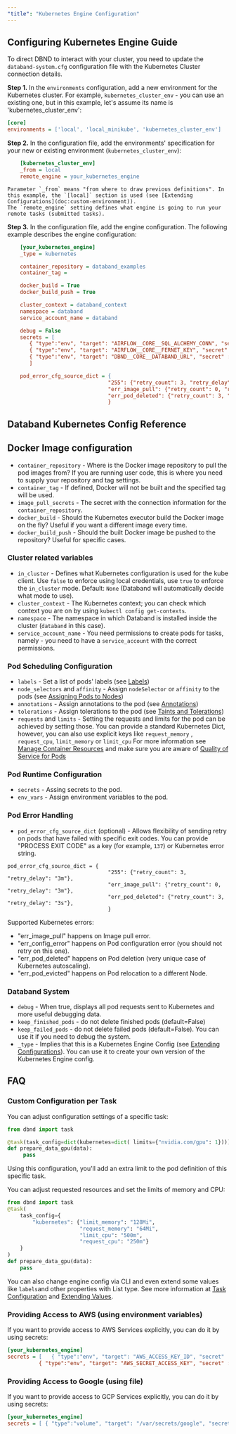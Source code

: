 ```yaml
---
"title": "Kubernetes Engine Configuration"
---
```

## Configuring Kubernetes Engine Guide

To direct DBND to interact with your cluster, you need to update the `databand-system.cfg` configuration file with the Kubernetes Cluster connection details.

**Step 1.** In the `environments` configuration, add a new environment for the Kubernetes cluster. For example, `kubernetes_cluster_env` - you can use an existing one, but in this example, let's assume its name is 'kubernetes_cluster_env':

```ini
[core]
environments = ['local', 'local_minikube', 'kubernetes_cluster_env']
```

**Step 2.** In the configuration file, add the environments' specification for your new or existing environment (`kubernetes_cluster_env`):

```ini
    [kubernetes_cluster_env]
    _from = local
    remote_engine = your_kubernetes_engine
```

    Parameter `_from` means "from where to draw previous definitions". In this example, the `[local]` section is used (see [Extending Configurations](doc:custom-environment)).
    The `remote_engine` setting defines what engine is going to run your remote tasks (submitted tasks).

**Step 3.** In the configuration file, add the engine configuration.
The following example describes the engine configuration:

```ini
    [your_kubernetes_engine]
    _type = kubernetes

    container_repository = databand_examples
    container_tag =

    docker_build = True
    docker_build_push = True

    cluster_context = databand_context
    namespace = databand
    service_account_name = databand

    debug = False
    secrets = [
       { "type":"env", "target": "AIRFLOW__CORE__SQL_ALCHEMY_CONN", "secret" : "databand-secret", "key": "airflow_sql_alchemy_conn"},
       { "type":"env", "target": "AIRFLOW__CORE__FERNET_KEY", "secret" : "databand-secret", "key": "airflow_fernet_key"},
       { "type":"env", "target": "DBND__CORE__DATABAND_URL", "secret" : "databand-secret", "key": "databand_url"}
       ]

    pod_error_cfg_source_dict = {
                                "255": {"retry_count": 3, "retry_delay": "3m"},
                                "err_image_pull": {"retry_count": 0, "retry_delay": "3m"},
                                "err_pod_deleted": {"retry_count": 3, "retry_delay": "3s"},
                                }
```

## Databand Kubernetes Config Reference
## Docker Image configuration
-   `container_repository` - Where is the Docker image repository to pull the pod images from? If you are running user code, this is where you need to supply your repository and tag settings.
-   `container_tag` - If defined, Docker will not be built and the specified tag will be used.
-   `image_pull_secrets` - The secret with the connection information for the `container_repository`.
-   `docker_build` - Should the Kubernetes executor build the Docker image on the fly? Useful if you want a different image every time.
-   `docker_build_push` - Should the built Docker image be pushed to the repository? Useful for specific cases.

### Cluster related variables
-   `in_cluster` - Defines what Kubernetes configuration is used for the kube client.  Use `false` to enforce using local credentials, use `true` to enforce the `in_cluster` mode.  Default: `None` (Databand will automatically decide what mode to use).
- `cluster_context` - The Kubernetes context; you can check which context you are on by using `kubectl config get-contexts`.
-   `namespace` - The namespace in which Databand is installed inside the cluster (`databand` in this case).
- `service_account_name` - You need permissions to create pods for tasks, namely -  you need to have a `service_account` with the correct permissions.

### Pod Scheduling Configuration
- `labels` - Set a list of pods' labels (see [Labels](https://kubernetes.io/docs/concepts/overview/working-with-objects/labels/))
- `node_selectors` and `affinity` - Assign `nodeSelector` or `affinity` to the pods (see [Assigning Pods to Nodes](https://kubernetes.io/docs/concepts/scheduling-eviction/assign-pod-node/))
- `annotations` - Assign annotations to the pod (see [Annotations](https://kubernetes.io/docs/concepts/overview/working-with-objects/annotations/))
- `tolerations` - Assign tolerations to the pod (see [Taints and Tolerations](https://kubernetes.io/docs/concepts/scheduling-eviction/taint-and-toleration/))
-  `requests` and `limits` - Setting the requests and limits for the pod can be achieved by setting those. You can provide a standard Kubernetes Dict, however, you can also use explicit keys like `request_memory` , `request_cpu`, `limit_memory` or `limit_cpu`
For more information see [Manage Container Resources](https://kubernetes.io/docs/concepts/configuration/manage-resources-containers/) and make sure you are aware of [Quality of Service for Pods](https://kubernetes.io/docs/tasks/configure-pod-container/quality-service-pod/)

### Pod Runtime Configuration
-   `secrets` - Assing secrets to the pod.
 -   `env_vars` - Assign environment variables to the pod.

### Pod Error Handling
-   `pod_error_cfg_source_dict` (optional) - Allows flexibility of sending retry on pods that have failed with specific exit codes.  You can provide "PROCESS EXIT CODE" as a key (for example, `137`) or Kubernetes error string.

```
pod_error_cfg_source_dict = {
                                "255": {"retry_count": 3, "retry_delay": "3m"},
                                "err_image_pull": {"retry_count": 0, "retry_delay": "3m"},
                                "err_pod_deleted": {"retry_count": 3, "retry_delay": "3s"},
                                }
```

Supported Kubernetes errors:

*  "err_image_pull" happens on Image pull error.
* "err_config_error" happens on Pod configuration error (you should not retry on this one).
* "err_pod_deleted" happens on Pod deletion (very unique case of Kubernetes autoscaling).
* "err_pod_evicted" happens on Pod relocation to a different Node.

### Databand System
-   `debug` - When true, displays all pod requests sent to Kubernetes and more useful debugging data.
-  `keep_finished_pods` - do not delete finished pods (default=False)
-  `keep_failed_pods` - do not delete failed pods (default=False). You can use it if you need to debug the system.
-   `_type` - Implies that this is a Kubernetes Engine Config (see [Extending Configurations](doc:custom-environment)). You can use it to create your own version of the Kubernetes Engine config.

## FAQ

### Custom Configuration per Task

You can adjust configuration settings of a specific task:

```python
from dbnd import task

@task(task_config=dict(kubernetes=dict( limits={"nvidia.com/gpu": 1})))
def prepare_data_gpu(data):
     pass
```
Using this configuration, you'll add an extra limit to the pod definition of this specific task.

You can adjust requested resources and set the limits of memory and CPU:

```python
from dbnd import task
@task(
    task_config={
        "kubernetes": {"limit_memory": "128Mi",
                       "request_memory": "64Mi",
                       "limit_cpu": "500m",
                       "request_cpu": "250m"}
    }
)
def prepare_data_gpu(data):
    pass
```

You can also change engine config via CLI and even extend some values like `labels`and other properties with List type. See more information at [Task Configuration](doc:object-configuration) and [Extending Values](doc:extending-parameters-with-extend).


### Providing Access to AWS (using environment variables)

If you want to provide access to AWS Services explicitly, you can do it by using secrets:
```ini
[your_kubernetes_engine]
secrets = [   { "type":"env", "target": "AWS_ACCESS_KEY_ID", "secret" : "aws-secrets" , "key" :"aws_access_key_id"},
          { "type":"env", "target": "AWS_SECRET_ACCESS_KEY", "secret" : "aws-secrets" , "key" :"aws_secret_access_key"}]
```

### Providing Access to Google (using file)

If you want to provide access to GCP Services explicitly, you can do it by using secrets:
```ini
[your_kubernetes_engine]
secrets = [ { "type":"volume", "target": "/var/secrets/google", "secret" : "gcp-secrets" }]]
```